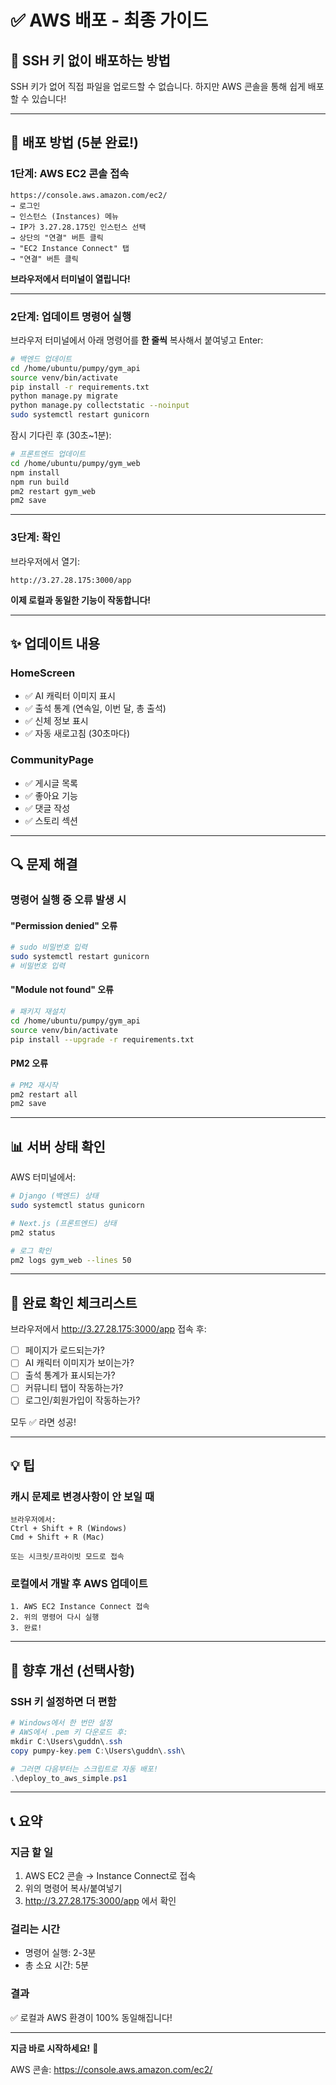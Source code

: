 # ✅ AWS 배포 - 최종 가이드

## 🔑 SSH 키 없이 배포하는 방법

SSH 키가 없어 직접 파일을 업로드할 수 없습니다.
하지만 AWS 콘솔을 통해 쉽게 배포할 수 있습니다!

---

## 🚀 배포 방법 (5분 완료!)

### 1단계: AWS EC2 콘솔 접속
```
https://console.aws.amazon.com/ec2/
→ 로그인
→ 인스턴스 (Instances) 메뉴
→ IP가 3.27.28.175인 인스턴스 선택
→ 상단의 "연결" 버튼 클릭
→ "EC2 Instance Connect" 탭
→ "연결" 버튼 클릭
```

**브라우저에서 터미널이 열립니다!**

---

### 2단계: 업데이트 명령어 실행

브라우저 터미널에서 아래 명령어를 **한 줄씩** 복사해서 붙여넣고 Enter:

```bash
# 백엔드 업데이트
cd /home/ubuntu/pumpy/gym_api
source venv/bin/activate
pip install -r requirements.txt
python manage.py migrate
python manage.py collectstatic --noinput
sudo systemctl restart gunicorn
```

잠시 기다린 후 (30초~1분):

```bash
# 프론트엔드 업데이트  
cd /home/ubuntu/pumpy/gym_web
npm install
npm run build
pm2 restart gym_web
pm2 save
```

---

### 3단계: 확인

브라우저에서 열기:
```
http://3.27.28.175:3000/app
```

**이제 로컬과 동일한 기능이 작동합니다!**

---

## ✨ 업데이트 내용

### HomeScreen
- ✅ AI 캐릭터 이미지 표시
- ✅ 출석 통계 (연속일, 이번 달, 총 출석)
- ✅ 신체 정보 표시
- ✅ 자동 새로고침 (30초마다)

### CommunityPage
- ✅ 게시글 목록
- ✅ 좋아요 기능
- ✅ 댓글 작성
- ✅ 스토리 섹션

---

## 🔍 문제 해결

### 명령어 실행 중 오류 발생 시

#### "Permission denied" 오류
```bash
# sudo 비밀번호 입력
sudo systemctl restart gunicorn
# 비밀번호 입력
```

#### "Module not found" 오류
```bash
# 패키지 재설치
cd /home/ubuntu/pumpy/gym_api
source venv/bin/activate
pip install --upgrade -r requirements.txt
```

#### PM2 오류
```bash
# PM2 재시작
pm2 restart all
pm2 save
```

---

## 📊 서버 상태 확인

AWS 터미널에서:

```bash
# Django (백엔드) 상태
sudo systemctl status gunicorn

# Next.js (프론트엔드) 상태
pm2 status

# 로그 확인
pm2 logs gym_web --lines 50
```

---

## 🎯 완료 확인 체크리스트

브라우저에서 http://3.27.28.175:3000/app 접속 후:

- [ ] 페이지가 로드되는가?
- [ ] AI 캐릭터 이미지가 보이는가?
- [ ] 출석 통계가 표시되는가?
- [ ] 커뮤니티 탭이 작동하는가?
- [ ] 로그인/회원가입이 작동하는가?

모두 ✅ 라면 성공!

---

## 💡 팁

### 캐시 문제로 변경사항이 안 보일 때
```
브라우저에서:
Ctrl + Shift + R (Windows)
Cmd + Shift + R (Mac)

또는 시크릿/프라이빗 모드로 접속
```

### 로컬에서 개발 후 AWS 업데이트
```
1. AWS EC2 Instance Connect 접속
2. 위의 명령어 다시 실행
3. 완료!
```

---

## 🔐 향후 개선 (선택사항)

### SSH 키 설정하면 더 편함
```powershell
# Windows에서 한 번만 설정
# AWS에서 .pem 키 다운로드 후:
mkdir C:\Users\guddn\.ssh
copy pumpy-key.pem C:\Users\guddn\.ssh\

# 그러면 다음부터는 스크립트로 자동 배포!
.\deploy_to_aws_simple.ps1
```

---

## 📞 요약

### 지금 할 일
1. AWS EC2 콘솔 → Instance Connect로 접속
2. 위의 명령어 복사/붙여넣기
3. http://3.27.28.175:3000/app 에서 확인

### 걸리는 시간
- 명령어 실행: 2-3분
- 총 소요 시간: 5분

### 결과
✅ 로컬과 AWS 환경이 100% 동일해집니다!

---

**지금 바로 시작하세요!** 🚀

AWS 콘솔: https://console.aws.amazon.com/ec2/







